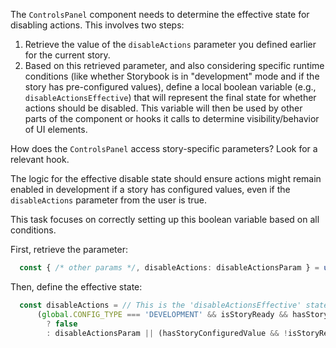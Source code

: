 The `ControlsPanel` component needs to determine the effective state for disabling actions. This involves two steps:

1. Retrieve the value of the `disableActions` parameter you defined earlier for the current story.
2. Based on this retrieved parameter, and also considering specific runtime conditions (like whether Storybook is in 
"development" mode and if the story has pre-configured values), define a local boolean variable (e.g., 
`disableActionsEffective`) that will represent the final state for whether actions should be disabled. This variable will 
then be used by other parts of the component or hooks it calls to determine visibility/behavior of UI elements.

<div class="hint">

  How does the `ControlsPanel` access story-specific parameters? Look for a relevant hook.

</div>

<div class="hint">

  The logic for the effective disable state should ensure actions might remain enabled in development if a story has 
  configured values, even if the `disableActions` parameter from the user is true.

</div>

<div class="hint">

  This task focuses on correctly setting up this boolean variable based on all conditions.

</div>

<div class="hint">

  First, retrieve the parameter: 
  ```typescript
    const { /* other params */, disableActions: disableActionsParam } = useControlsParameters();
  ```

  Then, define the effective state: 
  ```typescript
    const disableActions = // This is the 'disableActionsEffective' state 
        (global.CONFIG_TYPE === 'DEVELOPMENT' && isStoryReady && hasStoryConfiguredValue) 
          ? false
          : disableActionsParam || (hasStoryConfiguredValue && !isStoryReady);
  ```
  
</div>

